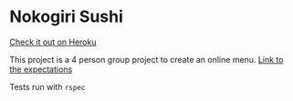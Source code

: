 # Nokogiri Sushi

[Check it out on Heroku](http://nokogiri-sushi.herokuapp.com/)

This project is a 4 person group project to create an online menu.
[Link to the expectations](http://tutorials.jumpstartlab.com/projects/dinner_dash.html)

Tests run with `rspec`
